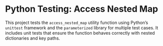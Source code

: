 # Python Testing: Access Nested Map

This project tests the `access_nested_map` utility function using Python’s `unittest` framework and the `parameterized` library for multiple test cases. It includes unit tests that ensure the function behaves correctly with nested dictionaries and key paths.
